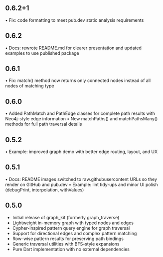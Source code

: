 ## 0.6.2+1

• Fix: code formatting to meet pub.dev static analysis requirements

## 0.6.2

• Docs: rewrote README.md for clearer presentation and updated examples to use published package

## 0.6.1

• Fix: match() method now returns only connected nodes instead of all nodes of matching type

## 0.6.0

• Added PathMatch and PathEdge classes for complete path results with Neo4j-style edge information
• New matchPaths() and matchPathsMany() methods for full path traversal details

## 0.5.2

• Example: improved graph demo with better edge routing, layout, and UX

## 0.5.1

• Docs: README images switched to raw.githubusercontent URLs so they render on GitHub and pub.dev
• Example: lint tidy-ups and minor UI polish (debugPrint, interpolation, withValues)

## 0.5.0

* Initial release of graph_kit (formerly graph_traverse)
* Lightweight in-memory graph with typed nodes and edges
* Cypher-inspired pattern query engine for graph traversal
* Support for directional edges and complex pattern matching
* Row-wise pattern results for preserving path bindings
* Generic traversal utilities with BFS-style expansions
* Pure Dart implementation with no external dependencies
